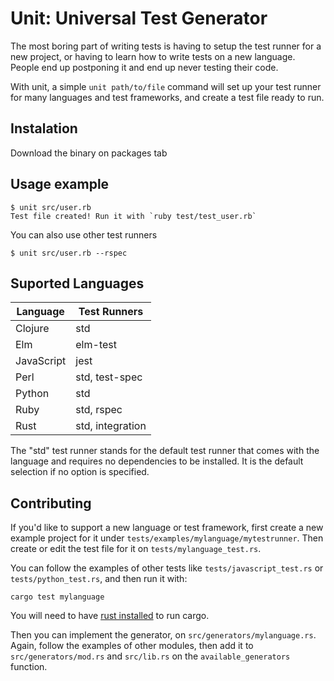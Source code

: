 # Unit: Universal Test Generator

The most boring part of writing tests is having to setup the test runner for a new project, or having to learn how to write tests on a new language. People end up postponing it and end up never testing their code.

With unit, a simple `unit path/to/file` command will set up your test runner for many languages and test frameworks, and create a test file ready to run.

## Instalation

Download the binary on packages tab

## Usage example

```
$ unit src/user.rb
Test file created! Run it with `ruby test/test_user.rb`
```

You can also use other test runners

```
$ unit src/user.rb --rspec
```

## Suported Languages

| Language   | Test Runners     |
| ---------- | ---------------- |
| Clojure    | std              |
| Elm        | elm-test         |
| JavaScript | jest             |
| Perl       | std, test-spec   |
| Python     | std              |
| Ruby       | std, rspec       |
| Rust       | std, integration |

The "std" test runner stands for the default test runner that comes with the language and requires no dependencies to be installed. It is the default selection if no option is specified.

## Contributing

If you'd like to support a new language or test framework, first create a new example project for it under `tests/examples/mylanguage/mytestrunner`. Then create or edit the test file for it on `tests/mylanguage_test.rs`.

You can follow the examples of other tests like `tests/javascript_test.rs` or `tests/python_test.rs`, and then run it with:

`cargo test mylanguage`

You will need to have [rust installed](https://www.rust-lang.org/tools/install) to run cargo.

Then you can implement the generator, on `src/generators/mylanguage.rs`. Again, follow the examples of other modules, then add it to `src/generators/mod.rs` and `src/lib.rs` on the `available_generators` function.
